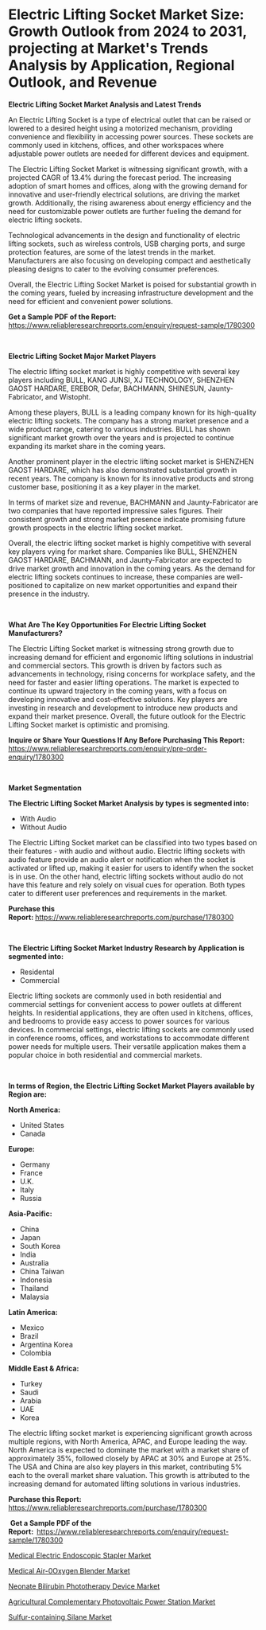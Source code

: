 <p><h1>Electric Lifting Socket Market Size: Growth Outlook from 2024 to 2031, projecting at Market's Trends Analysis by Application, Regional Outlook, and Revenue</h1></p><p><strong>Electric Lifting Socket Market Analysis and Latest Trends</strong></p>
<p><p>An Electric Lifting Socket is a type of electrical outlet that can be raised or lowered to a desired height using a motorized mechanism, providing convenience and flexibility in accessing power sources. These sockets are commonly used in kitchens, offices, and other workspaces where adjustable power outlets are needed for different devices and equipment.</p><p>The Electric Lifting Socket Market is witnessing significant growth, with a projected CAGR of 13.4% during the forecast period. The increasing adoption of smart homes and offices, along with the growing demand for innovative and user-friendly electrical solutions, are driving the market growth. Additionally, the rising awareness about energy efficiency and the need for customizable power outlets are further fueling the demand for electric lifting sockets.</p><p>Technological advancements in the design and functionality of electric lifting sockets, such as wireless controls, USB charging ports, and surge protection features, are some of the latest trends in the market. Manufacturers are also focusing on developing compact and aesthetically pleasing designs to cater to the evolving consumer preferences.</p><p>Overall, the Electric Lifting Socket Market is poised for substantial growth in the coming years, fueled by increasing infrastructure development and the need for efficient and convenient power solutions.</p></p>
<p><strong>Get a Sample PDF of the Report:&nbsp;</strong> <a href="https://www.reliableresearchreports.com/enquiry/request-sample/1780300">https://www.reliableresearchreports.com/enquiry/request-sample/1780300</a></p>
<p>&nbsp;</p>
<p><strong>Electric Lifting Socket Major Market Players</strong></p>
<p><p>The electric lifting socket market is highly competitive with several key players including BULL, KANG JUNSI, XJ TECHNOLOGY, SHENZHEN GAOST HARDARE, EREBOR, Defar, BACHMANN, SHINESUN, Jaunty-Fabricator, and Wistopht. </p><p>Among these players, BULL is a leading company known for its high-quality electric lifting sockets. The company has a strong market presence and a wide product range, catering to various industries. BULL has shown significant market growth over the years and is projected to continue expanding its market share in the coming years.</p><p>Another prominent player in the electric lifting socket market is SHENZHEN GAOST HARDARE, which has also demonstrated substantial growth in recent years. The company is known for its innovative products and strong customer base, positioning it as a key player in the market.</p><p>In terms of market size and revenue, BACHMANN and Jaunty-Fabricator are two companies that have reported impressive sales figures. Their consistent growth and strong market presence indicate promising future growth prospects in the electric lifting socket market.</p><p>Overall, the electric lifting socket market is highly competitive with several key players vying for market share. Companies like BULL, SHENZHEN GAOST HARDARE, BACHMANN, and Jaunty-Fabricator are expected to drive market growth and innovation in the coming years. As the demand for electric lifting sockets continues to increase, these companies are well-positioned to capitalize on new market opportunities and expand their presence in the industry.</p></p>
<p>&nbsp;</p>
<p><strong>What Are The Key Opportunities For Electric Lifting Socket Manufacturers?</strong></p>
<p><p>The Electric Lifting Socket market is witnessing strong growth due to increasing demand for efficient and ergonomic lifting solutions in industrial and commercial sectors. This growth is driven by factors such as advancements in technology, rising concerns for workplace safety, and the need for faster and easier lifting operations. The market is expected to continue its upward trajectory in the coming years, with a focus on developing innovative and cost-effective solutions. Key players are investing in research and development to introduce new products and expand their market presence. Overall, the future outlook for the Electric Lifting Socket market is optimistic and promising.</p></p>
<p><strong>Inquire or Share Your Questions If Any Before Purchasing This Report:</strong> <a href="https://www.reliableresearchreports.com/enquiry/pre-order-enquiry/1780300">https://www.reliableresearchreports.com/enquiry/pre-order-enquiry/1780300</a></p>
<p>&nbsp;</p>
<p><strong>Market Segmentation</strong></p>
<p><strong>The Electric Lifting Socket Market Analysis by types is segmented into:</strong></p>
<p><ul><li>With Audio</li><li>Without Audio</li></ul></p>
<p><p>The Electric Lifting Socket market can be classified into two types based on their features - with audio and without audio. Electric lifting sockets with audio feature provide an audio alert or notification when the socket is activated or lifted up, making it easier for users to identify when the socket is in use. On the other hand, electric lifting sockets without audio do not have this feature and rely solely on visual cues for operation. Both types cater to different user preferences and requirements in the market.</p></p>
<p><strong>Purchase this Report:&nbsp;</strong><a href="https://www.reliableresearchreports.com/purchase/1780300">https://www.reliableresearchreports.com/purchase/1780300</a></p>
<p>&nbsp;</p>
<p><strong>The Electric Lifting Socket Market Industry Research by Application is segmented into:</strong></p>
<p><ul><li>Residental</li><li>Commercial</li></ul></p>
<p><p>Electric lifting sockets are commonly used in both residential and commercial settings for convenient access to power outlets at different heights. In residential applications, they are often used in kitchens, offices, and bedrooms to provide easy access to power sources for various devices. In commercial settings, electric lifting sockets are commonly used in conference rooms, offices, and workstations to accommodate different power needs for multiple users. Their versatile application makes them a popular choice in both residential and commercial markets.</p></p>
<p>&nbsp;</p>
<p><strong>In terms of Region, the Electric Lifting Socket Market Players available by Region are:</strong></p>
<p>
    <p> <strong> North America: </strong>
        <ul>
            <li>United States</li>
            <li>Canada</li>
        </ul>
        </p> 
    <p> <strong> Europe: </strong>
        <ul>
            <li>Germany</li>
            <li>France</li>
            <li>U.K.</li>
            <li>Italy</li>
            <li>Russia</li>
        </ul>
        </p> 
    <p> <strong> Asia-Pacific: </strong>
        <ul>
            <li>China</li>
            <li>Japan</li>
            <li>South Korea</li>
            <li>India</li>
            <li>Australia</li>
            <li>China Taiwan</li>
            <li>Indonesia</li>
            <li>Thailand</li>
            <li>Malaysia</li>
        </ul>
        </p> 
    <p> <strong> Latin America: </strong>
        <ul>
            <li>Mexico</li>
            <li>Brazil</li>
            <li>Argentina Korea</li>
            <li>Colombia</li>
        </ul>
        </p> 
    <p> <strong> Middle East & Africa: </strong>
        <ul>
            <li>Turkey</li>
            <li>Saudi</li>
            <li>Arabia</li>
            <li>UAE</li>
            <li>Korea</li>
        </ul>
    </p>
    </p>
<p><p>The electric lifting socket market is experiencing significant growth across multiple regions, with North America, APAC, and Europe leading the way. North America is expected to dominate the market with a market share of approximately 35%, followed closely by APAC at 30% and Europe at 25%. The USA and China are also key players in this market, contributing 5% each to the overall market share valuation. This growth is attributed to the increasing demand for automated lifting solutions in various industries.</p></p>
<p><strong>Purchase this Report: </strong><a href="https://www.reliableresearchreports.com/purchase/1780300">https://www.reliableresearchreports.com/purchase/1780300</a></p>
<p>&nbsp;<strong>Get a Sample PDF of the Report:&nbsp;&nbsp;</strong><a href="https://www.reliableresearchreports.com/enquiry/request-sample/1780300">https://www.reliableresearchreports.com/enquiry/request-sample/1780300</a></p>
<p><strong></strong></p>
<p><p><a href="https://github.com/changoleonlaverguenzanoexiste/Market-Research-Report-List-2/blob/main/medical-electric-endoscopic-stapler-market.md">Medical Electric Endoscopic Stapler Market</a></p><p><a href="https://github.com/danielneavesallisons03mba/Market-Research-Report-List-1/blob/main/medical-air-0oxygen-blender-market.md">Medical Air-0Oxygen Blender Market</a></p><p><a href="https://github.com/dimitrishawkinswaynenp91rgz/Market-Research-Report-List-1/blob/main/neonate-bilirubin-phototherapy-device-market.md">Neonate Bilirubin Phototherapy Device Market</a></p><p><a href="https://github.com/tamvrosiya/Market-Research-Report-List-3/blob/main/agricultural-complementary-photovoltaic-power-station-market.md">Agricultural Complementary Photovoltaic Power Station Market</a></p><p><a href="https://github.com/pizolina/Market-Research-Report-List-3/blob/main/sulfur-containing-silane-market.md">Sulfur-containing Silane Market</a></p></p>
